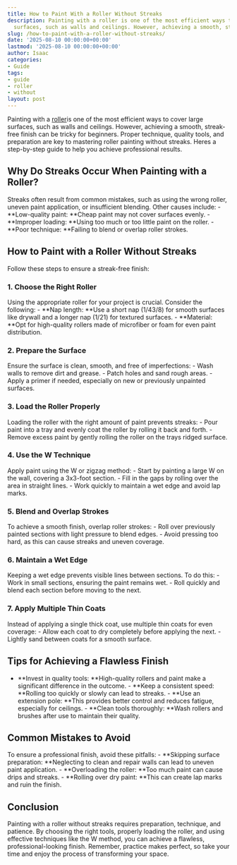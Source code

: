 ```yaml
---
title: How to Paint With a Roller Without Streaks
description: Painting with a roller is one of the most efficient ways to cover large
  surfaces, such as walls and ceilings. However, achieving a smooth, streak-free finish...
slug: /how-to-paint-with-a-roller-without-streaks/
date: '2025-08-10 00:00:00+00:00'
lastmod: '2025-08-10 00:00:00+00:00'
author: Isaac
categories:
- Guide
tags:
- guide
- roller
- without
layout: post
---
```

Painting with a [roller](https://pestpolicy.com/best-paint-roller-for-ceilings/)is one of the most efficient ways to cover large surfaces, such as walls and ceilings. However, achieving a smooth, streak-free finish can be tricky for beginners. Proper technique, quality tools, and preparation are key to mastering roller painting without streaks. Heres a step-by-step guide to help you achieve professional results.

##  Why Do Streaks Occur When Painting with a Roller?

Streaks often result from common mistakes, such as using the wrong roller, uneven paint application, or insufficient blending. Other causes include: - **Low-quality paint: **Cheap paint may not cover surfaces evenly. - **Improper loading: **Using too much or too little paint on the roller. - **Poor technique: **Failing to blend or overlap roller strokes.

##  How to Paint with a Roller Without Streaks

Follow these steps to ensure a streak-free finish:

###  1. Choose the Right Roller

Using the appropriate roller for your project is crucial. Consider the following: - **Nap length: **Use a short nap (1/43/8) for smooth surfaces like drywall and a longer nap (1/21) for textured surfaces. - **Material: **Opt for high-quality rollers made of microfiber or foam for even paint distribution.

###  2. Prepare the Surface

Ensure the surface is clean, smooth, and free of imperfections: - Wash walls to remove dirt and grease. - Patch holes and sand rough areas. - Apply a primer if needed, especially on new or previously unpainted surfaces.

###  3. Load the Roller Properly

Loading the roller with the right amount of paint prevents streaks: - Pour paint into a tray and evenly coat the roller by rolling it back and forth. - Remove excess paint by gently rolling the roller on the trays ridged surface.

###  4. Use the W Technique

Apply paint using the W or zigzag method: - Start by painting a large W on the wall, covering a 3x3-foot section. - Fill in the gaps by rolling over the area in straight lines. - Work quickly to maintain a wet edge and avoid lap marks.

###  5. Blend and Overlap Strokes

To achieve a smooth finish, overlap roller strokes: - Roll over previously painted sections with light pressure to blend edges. - Avoid pressing too hard, as this can cause streaks and uneven coverage.

###  6. Maintain a Wet Edge

Keeping a wet edge prevents visible lines between sections. To do this: - Work in small sections, ensuring the paint remains wet. - Roll quickly and blend each section before moving to the next.

###  7. Apply Multiple Thin Coats

Instead of applying a single thick coat, use multiple thin coats for even coverage: - Allow each coat to dry completely before applying the next. - Lightly sand between coats for a smooth surface.

##  Tips for Achieving a Flawless Finish

- **Invest in quality tools: **High-quality rollers and paint make a significant difference in the outcome. - **Keep a consistent speed: **Rolling too quickly or slowly can lead to streaks. - **Use an extension pole: **This provides better control and reduces fatigue, especially for ceilings. - **Clean tools thoroughly: **Wash rollers and brushes after use to maintain their quality.

##  Common Mistakes to Avoid

To ensure a professional finish, avoid these pitfalls: - **Skipping surface preparation: **Neglecting to clean and repair walls can lead to uneven paint application. - **Overloading the roller: **Too much paint can cause drips and streaks. - **Rolling over dry paint: **This can create lap marks and ruin the finish.

##  Conclusion

Painting with a roller without streaks requires preparation, technique, and patience. By choosing the right tools, properly loading the roller, and using effective techniques like the W method, you can achieve a flawless, professional-looking finish. Remember, practice makes perfect, so take your time and enjoy the process of transforming your space.